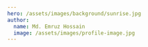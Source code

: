 ```yaml
---
hero: /assets/images/background/sunrise.jpg
author:
  name: Md. Emruz Hossain
  image: /assets/images/profile-image.jpg
---
```

